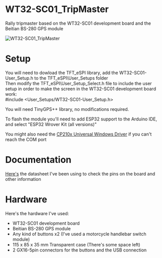 # WT32-SC01_TripMaster
Rally tripmaster based on the WT32-SC01 development board and the Beitian BS-280 GPS module

![WT32-SC01_TripMaster](https://i.imgur.com/ztwyEtg.jpg)

# Setup
You will need to dowload the TFT_eSPI library, add the WT32-SC01-User_Setup.h to the TFT_eSPI\User_Setups folder  
Then modify the TFT_eSPI\User_Setup_Select.h file to include the user setup in order to make the screen in the WT32-SC01 development board work:  
#include <User_Setups/WT32-SC01-User_Setup.h>  
  
You will need TinyGPS++ library, no modifications required.
  
To flash the module you'll need to add ESP32 support to the Arduino IDE, and select "ESP32 Wrover Kit (all versions)"  
  
You might also need the [CP210x Universal Windows Driver](https://www.silabs.com/developers/usb-to-uart-bridge-vcp-drivers) if you can't reach the COM port  
  
# Documentation
[Here's](https://datasheet.lcsc.com/lcsc/2005181307_Wireless-tag-WT32-SC01_C555472.pdf) the datasheet I've been using to check the pins on the board and other information  
  
# Hardware
Here's the hardware I've used:  
- WT32-SC01 development board  
- Beitian BS-280 GPS module  
- Any kind of buttons x2 (I've used a motorcycle handlebar switch module)  
- 115 x 85 x 35 mm Transparent case (There's some space left)  
- 2 GX16-5pin connectors for the buttons and the USB connection  
